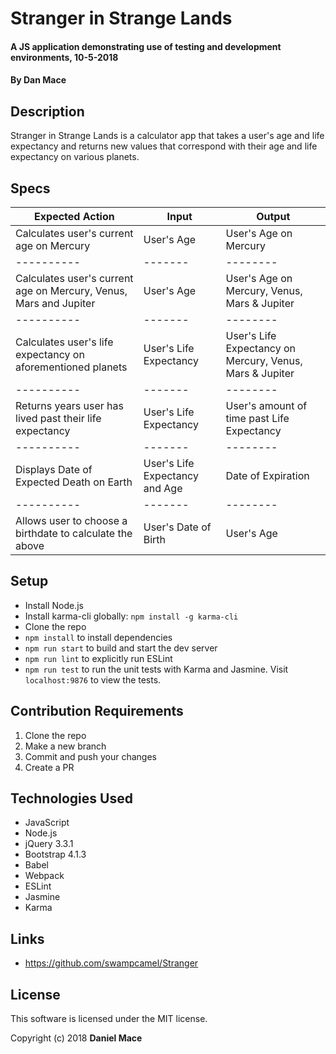# Stranger in Strange Lands

#### A JS application demonstrating use of testing and development environments, 10-5-2018

#### By Dan Mace

## Description

Stranger in Strange Lands is a calculator app that takes a user's age and life expectancy and returns new values that correspond with their age and life expectancy on various planets.

## Specs
| Expected Action | Input | Output |
|----------|-------|--------|
| Calculates user's current age on Mercury | User's Age | User's Age on Mercury |
|----------|-------|--------|
| Calculates user's current age on Mercury, Venus, Mars and Jupiter |  User's Age | User's Age on Mercury, Venus, Mars & Jupiter |
|----------|-------|--------|
| Calculates user's life expectancy on aforementioned planets |  User's Life Expectancy | User's Life Expectancy on Mercury, Venus, Mars & Jupiter |
|----------|-------|--------|
| Returns years user has lived past their life expectancy |  User's Life Expectancy | User's amount of time past Life Expectancy |
|----------|-------|--------|
| Displays Date of Expected Death on Earth |  User's Life Expectancy and Age | Date of Expiration |
|----------|-------|--------|
| Allows user to choose a birthdate to calculate the above | User's Date of Birth | User's Age |

## Setup

* Install Node.js
* Install karma-cli globally: `npm install -g karma-cli`
* Clone the repo
* `npm install` to install dependencies
* `npm run start` to build and start the dev server
* `npm run lint` to explicitly run ESLint
* `npm run test` to run the unit tests with Karma and Jasmine. Visit `localhost:9876` to view the tests.

## Contribution Requirements

1. Clone the repo
1. Make a new branch
1. Commit and push your changes
1. Create a PR

## Technologies Used

* JavaScript
* Node.js
* jQuery 3.3.1
* Bootstrap 4.1.3
* Babel
* Webpack
* ESLint
* Jasmine
* Karma

## Links

* https://github.com/swampcamel/Stranger

## License

This software is licensed under the MIT license.

Copyright (c) 2018 **Daniel Mace**
